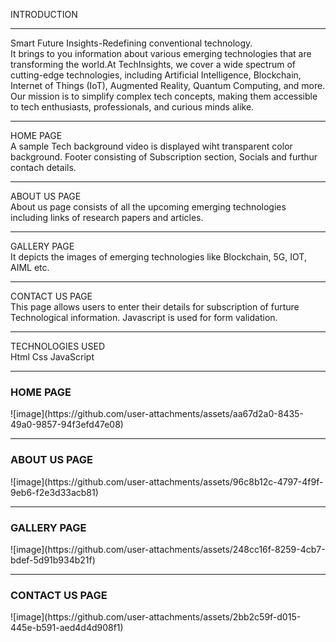 INTRODUCTION
<hr>
Smart Future Insights-Redefining conventional technology. <br>It brings to you information about various emerging technologies that are transforming the world.At TechInsights, we cover a wide spectrum of cutting-edge technologies, including Artificial Intelligence, Blockchain, Internet of Things (IoT), Augmented Reality, Quantum Computing, and more. Our mission is to simplify complex tech concepts, making them accessible to tech enthusiasts, professionals, and curious minds alike.
<br>
<hr>
HOME PAGE
<BR>
A sample Tech background video is displayed wiht transparent color background. Footer consisting of Subscription section, Socials and furthur contach details.
<br><hr>
ABOUT US PAGE
<br>
About us page consists of all the upcoming emerging technologies including links of research papers and articles.
<br><hr>
GALLERY PAGE
<br>
It depicts the images of emerging technologies like Blockchain, 5G, IOT, AIML etc.
<br><hr>
CONTACT US PAGE
<br>
This page allows users to enter their details for subscription of furture Technological information. Javascript is used for form validation.
<br><hr>
TECHNOLOGIES USED
<br>
Html
Css
JavaScript
<hr>
<H3>HOME PAGE</H3>
![image](https://github.com/user-attachments/assets/aa67d2a0-8435-49a0-9857-94f3efd47e08)
<HR>
<H3>ABOUT US PAGE</H3>
![image](https://github.com/user-attachments/assets/96c8b12c-4797-4f9f-9eb6-f2e3d33acb81)
<HR>
<H3>GALLERY PAGE</H3>
![image](https://github.com/user-attachments/assets/248cc16f-8259-4cb7-bdef-5d91b934b21f)
<HR>
<H3>CONTACT US PAGE</H3>
![image](https://github.com/user-attachments/assets/2bb2c59f-d015-445e-b591-aed4d4d908f1)






